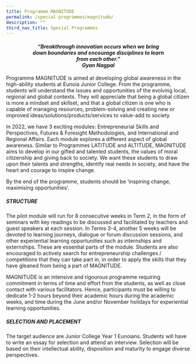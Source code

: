 ```yaml
---
title: Programme MAGNITUDE
permalink: /special-programmes/magnitude/
description: ""
third_nav_title: Special Programmes
---
```

<center><h4><em>“Breakthrough innovation occurs when we bring<br>down boundaries and encourage disciplines to learn<br> from each other.”<br><b>Gyan Nagpal</b></em></h4></center>

Programme MAGNITUDE is aimed at developing global awareness in the high-ability students at Eunoia Junior College. From the programme, students will understand the issues and opportunities of the evolving local, regional and global contexts. They will appreciate that being a global citizen is more a mindset and skillset, and that a global citizen is one who is capable of managing resources, problem-solving and creating new or improved ideas/solutions/products/services to value-add to society.

In 2022, we have 3 exciting modules: Entrepreneurial Skills and Perspectives, Futures &amp; Foresight Methodologies, and International and Regional Affairs. Each module explores a different aspect of global awareness. Similar to Programmes LATITUDE and ALTITUDE, MAGNITUDE aims to develop in our gifted and talented students, the values of moral citizenship and giving back to society. We want these students to draw upon their talents and strengths, identify real needs in society, and have the heart and courage to inspire change.

By the end of the programme, students should be ‘inspiring change, maximising opportunities’.

##### STRUCTURE

The pilot module will run for 8 consecutive weeks in Term 2, in the form of seminars with key readings to be discussed and facilitated by teachers and guest speakers at each session. In Terms 3-4, another 5 weeks will be devoted to learning journeys, dialogue or forum discussion sessions, and other experiential learning opportunities such as internships and externships. These are essential parts of the module. Students are also encouraged to actively search for entrepreneurship challenges / competitions that they can take part in, in order to apply the skills that they have gleaned from being a part of MAGNITUDE.

MAGNITUDE is an intensive and rigourous programme requiring commitment in terms of time and effort from the students, as well as close contact with various facilitators. Hence, participants must be willing to dedicate 1-2 hours beyond their academic hours during the academic weeks, and time during the June and/or November holidays for experiential learning opportunities.

##### SELECTION AND PLACEMENT

The target audience are Junior College Year 1 Eunoians. Students will have to write an essay for selection and attend an interview. Selection will be based on their intellectual ability, disposition and maturity to engage diverse perspectives.